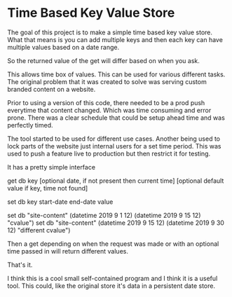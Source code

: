 # Time Based Key Value Store


The goal of this project is to make a simple time based key value store. What that means is you
can add multiple keys and then each key can have multiple values based on a date range.

So the returned value of the get will differ based on when you ask.

This allows time box of values. This can be used for various different tasks. The original
problem that it was created to solve was serving custom branded content on a website.

Prior to using a version of this code, there needed to be a prod push everytime that content changed. Which was time consuming and error prone. There was a clear schedule that could be setup ahead time and was perfectly timed.

The tool started to be used for different use cases. Another being used to lock parts of the website
just internal users for a set time period. This was used to push a feature live to production but then restrict it for testing.

It has a pretty simple interface

get db key [optional date, if not present then current time] [optional default value if key, time not found]


set db key start-date end-date value


set db "site-content" (datetime 2019 9 1 12)  (datetime 2019 9 15 12) "cvalue")
set db "site-content" (datetime 2019 9 15 12)  (datetime 2019 9 30 12) "different cvalue")

Then a get depending on when the request was made or with an optional time passed in will return
different values.

That's it.

I think this is a cool small self-contained program and I think it is a useful tool. This could, like the original store it's data in a persistent date store.